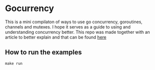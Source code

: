 # Gocurrency
This is a mini compilaton of ways to use go concurrency, goroutines, channels and mutexes.
I hope it serves as a guide to using and understanding concurrency better.
This repo was made together with an article to better explain and that can be found [here](https://www.linkedin.com/pulse/gocurrency-darrel-idiagbor)

## How to run the examples
`make run`